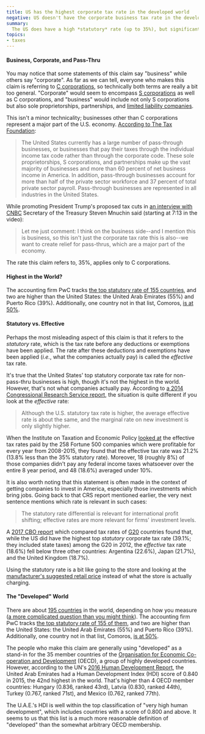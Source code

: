 ```yaml
---
title: US has the highest corporate tax rate in the developed world
negative: US doesn't have the corporate business tax rate in the developed world
summary:
  The US does have a high *statutory* rate (up to 35%), but significant deductions and exemptions mean companies actually end up paying a much lower rate; the *effective* tax rate is about average. Furthermore, while the statutory rate is relatively high, it is not the highest in the developed world; that distinction goes to the United Arab Emirates with rates up to 55%.
topics:
- taxes
---
```


#### Business, Corporate, and Pass-Thru

You may notice that some statements of this claim say "business" while others say "corporate". As far as we can tell, everyone who makes this claim is referring to [C corporations](https://en.wikipedia.org/wiki/C_corporation), so technically both terms are really a bit too general. "Corporate" would seem to encompass [S corporations](https://en.wikipedia.org/wiki/S_corporation) as well as C corporations, and "business" would include not only S corporations but also sole proprietorships, partnerships, and [limited liability companies](https://en.wikipedia.org/wiki/Limited_liability_company).

This isn't a minor technicality; businesses other than C corporations represent a major part of the U.S. economy. [According to The Tax Foundation](https://taxfoundation.org/overview-pass-through-businesses-united-states/):

> The United States currently has a large number of pass-through businesses, or businesses that pay their taxes through the individual income tax code rather than through the corporate code. These sole proprietorships, S corporations, and partnerships make up the vast majority of businesses and more than 60 percent of net business income in America. In addition, pass-through businesses account for more than half of the private sector workforce and 37 percent of total private sector payroll. Pass-through businesses are represented in all industries in the United States.

While promoting President Trump's proposed tax cuts in [an interview with CNBC](http://deliveringalpha.com/video/2017/09/12/watch-cnbcs-full-interview-with-treasury-secretary-steven-mnuchin-from-delivering-alpha.html) Secretary of the Treasury Steven Mnuchin said (starting at 7:13 in the video):

> Let me just comment: I think on the business side--and I mention this is business, so this isn't just the corporate tax rate this is also--we want to create relief for pass-thrus, which are a major part of the economy.

The rate this claim refers to, 35%, applies only to C corporations.

#### Highest in the World?

The accounting firm PwC tracks [the top statutory rate of 155 countries](http://taxsummaries.pwc.com/uk/taxsummaries/wwts.nsf/ID/Corporate-income-tax-(CIT)-rates), and two are higher than the United States: the United Arab Emirates (55%) and Puerto Rico (39%). Additionally, one country not in that list, Comoros, [is at 50%](https://www.pwc.co.za/en/assets/pdf/tax-summaries/comoros_2014.pdf).

#### Statutory vs. Effective

Perhaps the most misleading aspect of this claim is that it refers to the *statutory* rate, which is the tax rate before any deductions or exemptions have been applied. The rate after these deductions and exemptions have been applied (*i.e.*, what the companies actually pay) is called the *effective* tax rate.

It's true that the United States' top statutory corporate tax rate for non-pass-thru businesses is high, though it's not the highest in the world. However, that's not what companies actually pay. According to [a 2014 Congressional Research Service report](https://fas.org/sgp/crs/misc/R41743.pdf), the situation is quite different if you look at the *effective* rate:

> Although the U.S. statutory tax rate is higher, the average effective rate is about the same, and the marginal rate on new investment is only slightly higher.

When the Institute on Taxation and Economic Policy [looked at](https://itep.org/the-35-percent-corporate-tax-myth/) the effective tax rates paid by the 258 Fortune 500 companies which were profitable for every year from 2008-2015, they found that the effective tax rate was 21.2% (13.8% less than the 35% statutory rate). Moreover, 18 (roughly 8%) of those companies didn't pay any federal income taxes whatsoever over the entire 8 year period, and 48 (18.6%) averaged under 10%.

It is also worth noting that this statement is often made in the context of getting companies to invest in America, especially those investments which bring jobs. Going back to that CRS report mentioned earlier, the very next sentence mentions which rate is relevant in such cases:

> The statutory rate differential is relevant for international profit shifting; effective rates are more relevant for firms' investment levels.

A [2017 CBO report](https://www.cbo.gov/system/files/115th-congress-2017-2018/reports/52419-internationaltaxratecomp.pdf) which compared tax rates of [G20](https://en.wikipedia.org/wiki/G20) countries found that, while the US did have the highest top *statutory* corporate tax rate (39.1%; they included state taxes) among the G20 in 2012, the *effective* tax rate (18.6%) fell below three other countries: Argentina (22.6%), Japan (21.7%), and the United Kingdom (18.7%).

Using the statutory rate is a bit like going to the store and looking at the [manufacturer's suggested retail price](https://en.wikipedia.org/wiki/List_price) instead of what the store is actually charging.

#### The "Developed" World

There are about [195 countries](https://www.state.gov/s/inr/rls/4250.htm) in the world, depending on how you measure ([a more complicated question than you might think](https://www.youtube.com/watch?v=4vsPB_lbo94)). The accounting firm PwC tracks [the top statutory rate of 155 of them](http://taxsummaries.pwc.com/uk/taxsummaries/wwts.nsf/ID/Corporate-income-tax-(CIT)-rates), and two are higher than the United States: the United Arab Emirates (55%) and Puerto Rico (39%). Additionally, one country not in that list, Comoros, [is at 50%](https://www.pwc.co.za/en/assets/pdf/tax-summaries/comoros_2014.pdf).

The people who make this claim are generally using "developed" as a stand-in for the 35 member countries of the [Organisation for Economic Co-operation and Development](http://www.oecd.org/about/) (OECD), a group of highly developed countries. However, according to the UN's [2016 Human Development Report](http://hdr.undp.org/sites/default/files/2016_human_development_report.pdf), the United Arab Emirates had a Human Development Index (HDI) score of 0.840 in 2015, the 42nd highest in the world. That's higher than 4 OECD member countries: Hungary (0.836, ranked 43rd), Latvia (0.830, ranked 44th), Turkey (0.767, ranked 71st), and Mexico (0.762, ranked 77th).

The U.A.E.'s HDI is well within the top classification of "very high human development", which includes countries with a score of 0.800 and above. It seems to us that this list is a much more reasonable definition of "developed" than the somewhat arbitrary OECD membership.

